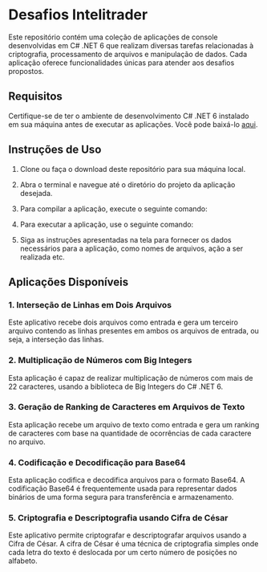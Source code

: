 # Desafios Intelitrader

Este repositório contém uma coleção de aplicações de console desenvolvidas em C# .NET 6 que realizam diversas tarefas relacionadas à criptografia, processamento de arquivos e manipulação de dados. Cada aplicação oferece funcionalidades únicas para atender aos desafios propostos.

## Requisitos

Certifique-se de ter o ambiente de desenvolvimento C# .NET 6 instalado em sua máquina antes de executar as aplicações. Você pode baixá-lo [aqui](https://dotnet.microsoft.com/download/dotnet/6.0).

## Instruções de Uso

1. Clone ou faça o download deste repositório para sua máquina local.

2. Abra o terminal e navegue até o diretório do projeto da aplicação desejada.

3. Para compilar a aplicação, execute o seguinte comando:

4. Para executar a aplicação, use o seguinte comando:

5. Siga as instruções apresentadas na tela para fornecer os dados necessários para a aplicação, como nomes de arquivos, ação a ser realizada etc.

## Aplicações Disponíveis

### 1. Interseção de Linhas em Dois Arquivos

Este aplicativo recebe dois arquivos como entrada e gera um terceiro arquivo contendo as linhas presentes em ambos os arquivos de entrada, ou seja, a interseção das linhas.

### 2. Multiplicação de Números com Big Integers

Esta aplicação é capaz de realizar multiplicação de números com mais de 22 caracteres, usando a biblioteca de Big Integers do C# .NET 6.

### 3. Geração de Ranking de Caracteres em Arquivos de Texto

Esta aplicação recebe um arquivo de texto como entrada e gera um ranking de caracteres com base na quantidade de ocorrências de cada caractere no arquivo.

### 4. Codificação e Decodificação para Base64

Esta aplicação codifica e decodifica arquivos para o formato Base64. A codificação Base64 é frequentemente usada para representar dados binários de uma forma segura para transferência e armazenamento.

### 5. Criptografia e Descriptografia usando Cifra de César

Este aplicativo permite criptografar e descriptografar arquivos usando a Cifra de César. A cifra de César é uma técnica de criptografia simples onde cada letra do texto é deslocada por um certo número de posições no alfabeto.
